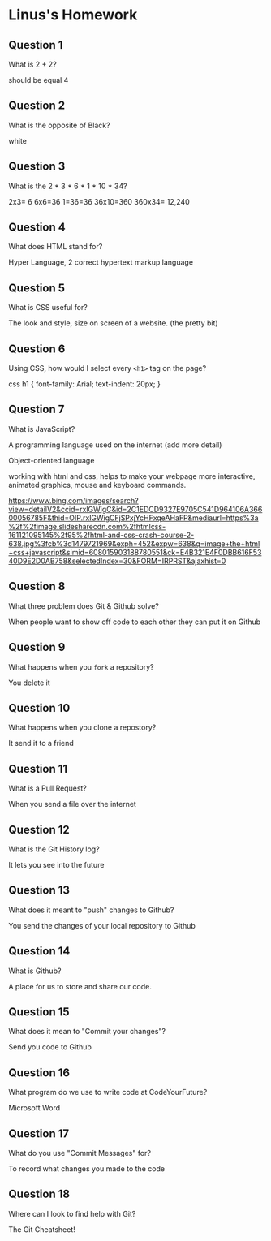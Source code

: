 # Linus's Homework

## Question 1

What is 2 + 2?

should be equal 4

## Question 2

What is the opposite of Black?

white

## Question 3

What is the  2 * 3 * 6 * 1 * 10 * 34?

2x3= 6   6x6=36  1=36=36  36x10=360  360x34= 12,240

## Question 4 

What does HTML stand for?

Hyper Language, 2 correct    hypertext markup language 

## Question 5

What is CSS useful for?

The  look and style, size on screen  of a website. (the pretty bit)

## Question 6

Using CSS, how would I select every `<h1>` tag on the page?

css
h1 {
          font-family: Arial;
               text-indent: 20px;
}


## Question 7

What is JavaScript?

A programming language used on the internet (add more detail)

Object-oriented language

working with html and css, helps to make your webpage more interactive, animated graphics, mouse and keyboard commands.

https://www.bing.com/images/search?view=detailV2&ccid=rxlGWigC&id=2C1EDCD9327E9705C541D964106A36600056785F&thid=OIP.rxlGWigCFjSPxjYcHFxqeAHaFP&mediaurl=https%3a%2f%2fimage.slidesharecdn.com%2fhtmlcss-161121095145%2f95%2fhtml-and-css-crash-course-2-638.jpg%3fcb%3d1479721969&exph=452&expw=638&q=image+the+html+css+javascript&simid=608015903188780551&ck=E4B321E4F0DBB616F5340D9E2D0AB758&selectedIndex=30&FORM=IRPRST&ajaxhist=0

## Question 8

What three problem does Git & Github solve?

When people want to show off code to each other they can put it on 
Github

## Question 9

What happens when you `fork` a repository?

You delete it

## Question 10 

What happens when you clone a repostory?

It send it to a friend

## Question 11

What is a Pull Request?

When you send a file over the internet

## Question 12

What is the Git History log?

It lets you see into the future

## Question 13

What does it meant to "push" changes to Github?

You send the changes of your local repository to Github

## Question 14

What is Github?

A place for us to store and share our code.

## Question 15

What does it mean to "Commit your changes"?

Send you code to Github

## Question 16

What program do we use to write code at CodeYourFuture?

Microsoft Word

## Question 17

What do you use "Commit Messages" for?

To record what changes you made to the code

## Question 18

Where can I look to find help with Git?

The Git Cheatsheet!
